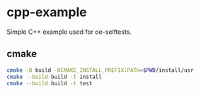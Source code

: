 # cpp-example

Simple C++ example used for oe-selftests.

## cmake

```sh
cmake -B build -DCMAKE_INSTALL_PREFIX:PATH=$PWD/install/usr
cmake --build build -t install
cmake --build build -t test
```
